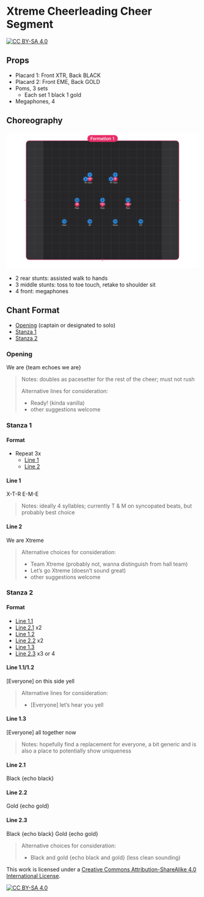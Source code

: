 ﻿# Xtreme Cheerleading Cheer Segment

[![CC BY-SA 4.0][cc-by-sa-shield]][cc-by-sa]

## Props

- Placard 1: Front XTR, Back BLACK
- Placard 2: Front EME, Back GOLD
- Poms, 3 sets
  - Each set 1 black 1 gold
- Megaphones, 4 

## Choreography

![Cheer Segment Positioning](/assets/img/positioning.png)

- 2 rear stunts: assisted walk to hands
- 3 middle stunts: toss to toe touch, retake to shoulder sit
- 4 front: megaphones

## Chant Format

- [Opening](#opening) (captain or designated  to solo)
- [Stanza 1](#stanza-1)
- [Stanza 2](#stanza-2)

### Opening

We are {team echoes we are}

> Notes: doubles as pacesetter for the rest of the cheer; must not rush
>
> Alternative lines for consideration:
> - Ready! (kinda vanilla)
> - other suggestions welcome

### Stanza 1

#### Format

- Repeat 3x
  - [Line 1](#line-1)
  - [Line 2](#line-2)

#### Line 1

X-T-R E-M-E

> Notes: ideally 4 syllables; currently T & M on syncopated beats, but probably best choice

#### Line 2 

We are Xtreme

> Alternative choices for consideration:
> - Team Xtreme (probably not, wanna distinguish from hall team)
> - Let’s go Xtreme (doesn’t sound great)
> - other suggestions welcome

### Stanza 2

#### Format

- [Line 1.1](#line-1.11.2)
- [Line 2.1](#line-2.1) x2
- [Line 1.2](#line-1.11.2)
- [Line 2.2](#line-2.2) x2
- [Line 1.3](#line-1.3)
- [Line 2.3](#line-2.3) x3 or 4

#### Line 1.1/1.2

[Everyone] on this side yell

> Alternative lines for consideration:
> - [Everyone] let’s hear you yell

#### Line 1.3

[Everyone] all together now

> Notes: hopefully find a replacement for everyone, a bit generic and is also a place to potentially show uniqueness 

#### Line 2.1

Black {echo black}

#### Line 2.2

Gold {echo gold}

#### Line 2.3

Black {echo black} Gold {echo gold}

> Alternative choices for consideration:
> - Black and gold {echo black and gold} (less clean sounding)

This work is licensed under a [Creative Commons Attribution-ShareAlike 4.0 International License][cc-by-sa].

[![CC BY-SA 4.0][cc-by-sa-image]][cc-by-sa]

[cc-by-sa]: http://creativecommons.org/licenses/by-sa/4.0/
[cc-by-sa-image]: https://licensebuttons.net/l/by-sa/4.0/88x31.png
[cc-by-sa-shield]: https://img.shields.io/badge/License-CC%20BY--SA%204.0-lightgrey.svg
